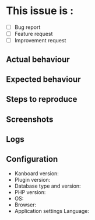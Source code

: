 # This issue is : 

- [ ] Bug report
- [ ] Feature request
- [ ] Improvement request

## Actual behaviour


## Expected behaviour


## Steps to reproduce


## Screenshots


## Logs


## Configuration

- Kanboard version:
- Plugin version:
- Database type and version:
- PHP version:
- OS:
- Browser:
- Application settings Language:
